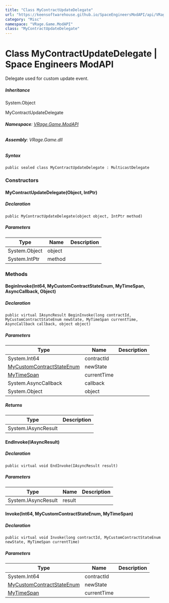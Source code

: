 ```yaml
---
title: "Class MyContractUpdateDelegate"
url: "https://keensoftwarehouse.github.io/SpaceEngineersModAPI/api/VRage.Game.ModAPI.MyContractUpdateDelegate.html"
category: "Misc"
namespace: "VRage.Game.ModAPI"
class: "MyContractUpdateDelegate"
---
```


# Class MyContractUpdateDelegate | Space Engineers ModAPI

Delegate used for custom update event.

##### Inheritance

System.Object

MyContractUpdateDelegate

###### **Namespace**: [VRage.Game.ModAPI](https://keensoftwarehouse.github.io/SpaceEngineersModAPI/api/VRage.Game.ModAPI.html)

###### **Assembly**: VRage.Game.dll

##### Syntax

```
public sealed class MyContractUpdateDelegate : MulticastDelegate
```

### Constructors

#### MyContractUpdateDelegate(Object, IntPtr)

##### Declaration

```
public MyContractUpdateDelegate(object object, IntPtr method)
```

##### Parameters

| Type | Name | Description |
| --- | --- | --- |
| System.Object | object |     |
| System.IntPtr | method |     |

### Methods

#### BeginInvoke(Int64, MyCustomContractStateEnum, MyTimeSpan, AsyncCallback, Object)

##### Declaration

```
public virtual IAsyncResult BeginInvoke(long contractId, MyCustomContractStateEnum newState, MyTimeSpan currentTime, AsyncCallback callback, object object)
```

##### Parameters

| Type | Name | Description |
| --- | --- | --- |
| System.Int64 | contractId |     |
| [MyCustomContractStateEnum](https://keensoftwarehouse.github.io/SpaceEngineersModAPI/api/VRage.Game.ModAPI.MyCustomContractStateEnum.html) | newState |     |
| [MyTimeSpan](https://keensoftwarehouse.github.io/SpaceEngineersModAPI/api/VRage.Library.Utils.MyTimeSpan.html) | currentTime |     |
| System.AsyncCallback | callback |     |
| System.Object | object |     |

##### Returns

| Type | Description |
| --- | --- |
| System.IAsyncResult |     |

#### EndInvoke(IAsyncResult)

##### Declaration

```
public virtual void EndInvoke(IAsyncResult result)
```

##### Parameters

| Type | Name | Description |
| --- | --- | --- |
| System.IAsyncResult | result |     |

#### Invoke(Int64, MyCustomContractStateEnum, MyTimeSpan)

##### Declaration

```
public virtual void Invoke(long contractId, MyCustomContractStateEnum newState, MyTimeSpan currentTime)
```

##### Parameters

| Type | Name | Description |
| --- | --- | --- |
| System.Int64 | contractId |     |
| [MyCustomContractStateEnum](https://keensoftwarehouse.github.io/SpaceEngineersModAPI/api/VRage.Game.ModAPI.MyCustomContractStateEnum.html) | newState |     |
| [MyTimeSpan](https://keensoftwarehouse.github.io/SpaceEngineersModAPI/api/VRage.Library.Utils.MyTimeSpan.html) | currentTime |     |